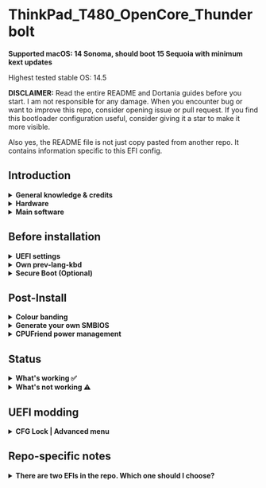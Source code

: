 # ThinkPad_T480_OpenCore_Thunderbolt

**Supported macOS: 14 Sonoma, should boot 15 Sequoia with minimum kext updates**

Highest tested stable OS: 14.5

**DISCLAIMER:**
Read the entire README and Dortania guides before you start. I am not responsible for any damage.
When you encounter bug or want to improve this repo, consider opening issue or pull request. 
If you find this bootloader configuration useful, consider giving it a star to make it more visible.

Also yes, the README file is not just copy pasted from another repo. It contains information specific to this EFI config.

## Introduction

<details> 

<summary><strong>General knowledge & credits</strong></summary>

- To install macOS follow the guides provided by [Dortania](https://dortania.github.io/getting-started/)

- Useful tools by [CorpNewt](https://github.com/corpnewt) and [headkaze](https://github.com/headkaze/Hackintool)

</details>  

<details>

<summary><strong>Hardware</strong></summary>
<br>


[![UEFI](https://img.shields.io/badge/UEFI-N24UJ38W-lightgrey)](https://pcsupport.lenovo.com/us/en/products/laptops-and-netbooks/thinkpad-t-series-laptops/thinkpad-t480-type-20l5-20l6/downloads/ds502355)
| Category  | Component                            | Note                                                                                                               |
| --------- | ------------------------------------ | ------------------------------------------------------------------------------------------------------------------ |
| CPU       | Intel Core 8th Gen                   | BIOS 1.51 TB NVM 43                                                                                                |
| GPU       | Intel UHD 620                        |                                                                                                                    |
| SSD       | Dual NVMe                            | Works perfectly with latest NVMeFix.kext                                                                           |
| Memory    | Dual Channel DDR4                    |                                                                                                                    |
| Battery   | Dual battery                         |                                                                                                                    |
| Camera    | Integrated Camera                    |                                                                                                                    |
| Wifi & BT | DW1820A                              | Use AirportItlwm for Intel cards.                                                                                  |                     
| Input     | PS2 Keyboard & Synaptics TrackPad    | Recommended YogaSMC and ThinkpadAssistant (in User Space)                                                          |

</details>  

<details>

<summary><strong>Main software</strong></summary>
<br>

| Component      | Version        |
| -------------- | -------------- |
| OpenCore       | v1.0.0 MOD     |

</details>



## Before installation

<details>  

<summary><strong>UEFI settings</strong></summary>
<br>

**Security**

- `Security Chip` **Disabled**
- `Memory Protection -> Execution Prevention` **Enabled**
- `Virtualization -> Intel Virtualization Technology` **Enabled**
- `Virtualization -> Intel VT-d Feature` **Enabled**
- `Anti-Theft -> Computrace -> Current Setting` **Disabled**
- `Secure Boot -> Secure Boot` **Disabled**
- `Intel SGX -> Intel SGX Control` **Disabled**
- `I/O Port Access -> Thunderbolt` **Disabled**
- `Device Guard` **Disabled**

**Startup**

- `UEFI/Legacy Boot` **UEFI Only**
- `CSM Support` **No**

**Important: Thunderbolt**

- `Thunderbolt BIOS Assist Mode` **Disabled**
- `Wake by Thunderbolt(TM) 3` **Disabled**
- `Security Level` **No Security**
- `Support in Pre Boot Environment -> Thunderbolt(TM) device` **Enabled**

</details>  

<details>

<summary><strong>Own prev-lang-kbd</strong></summary>
<br>

Either add as a string or as a data ( HEX data [(ProperTree)](https://github.com/corpnewt/ProperTree) )

Format is lang-COUNTRY:keyboard

- 🇺🇸 | [0] en_US - U.S --> en-US:0 --> 656e2d55 533a30

etc.

[AppleKeyboardLayouts.txt](https://github.com/acidanthera/OpenCorePkg/blob/master/Utilities/AppleKeyboardLayouts/AppleKeyboardLayouts.txt)

</details>

<details>

<summary><strong>Secure Boot (Optional)</strong></summary>
<br>

1. Set Secure Boot to Setup Mode. Secure Boot should be reported as off by UEFI main tab
2. Create FAT32 formatted USB
3. Create EFI folder in the root of the newly formatted flash drive and move there content of SecureBoot/KeyTool
4. Boot flash drive via F12 boot menu
5. Choose **Edit keys**


<img src="./Other/README_Resources/SecureBoot/MainMenu.png" alt="Main menu">

6. Start by **replacing** Signature Database. Select .auth file


<img src="./Other/README_Resources/SecureBoot/ManipulateKey.png" alt="Select key to manipulate with">
<img src="./Other/README_Resources/SecureBoot/SelectAuth.png" alt="Select .auth file">


7. Do the same for Key Exchange Keys Database (KEK) and Platform Key (PK) **in this order**
8. Exit and shutdown your machine
9. Boot into the UEFI settings and check if Secure Boot is reported as `on`
10. Boot you favorite OS with Secure Boot enabled

[More detailed information here](https://habr.com/en/post/273497)

```diff
! Still quite experimental
```

</details>



## Post-Install

<details>  

<summary><strong>Colour banding</strong></summary>
<br>

If you encounter some serious colour banding issues ( Keep in mind that T480 1080p stock panel colour accuracy is not really good, cca 50-60% sRGB), your only solution is to replace GPU properties as bellow or replace the stock panel with one from T490 (400 nits, Low power).

```
<key>AAPL,ig-platform-id</key>
<data>AAAWGQ==</data>
<key>device-id</key>
<data>FhkAAA==</data>
</dict>
```

Do not use these any additional boot arguments! Get custom WhateverGreen version instead from Other folder

You can check your screen in gradient test [here](https://www.eizo.be/monitor-test/) or just by simple look at Launchpad background.

</details>  

<details>  

<summary><strong>Generate your own SMBIOS</strong></summary>
<br>

[GenSMBIOS](https://github.com/corpnewt/GenSMBIOS)

For the sake of future-proof updates, please use `MacBookAir9,1` (MBA 13 Intel 2020). Otherwise edit USB Map files.

</details>  

<details>  

<summary><strong>CPUFriend power management</strong></summary>
<br>

Generate CPUFriendDataProvider for your machine [here](https://github.com/fewtarius/CPUFriendFriend) or use at your own risk files provided in the Other folder.

</details>  



## Status

<details>  

<summary><strong>What's working ✅</strong></summary>

- [x] Battery percentage

- [X] Broadcom Bluetooth - All works! (native) 

- [x] Boot chime

- [x] Boot menu `OpenCanopy` 

- [x] CPU power management / performance `Now on par with Windows without XTU undervolt.`

- [x] FireVault 2 `No config.plist changes needed` 

- [x] GPU UHD 620 hardware acceleration / performance 

- [x] HDMI `Closed lid. With audio.`

- [x] USB-C Outputs `Both USB-C ports works independently of Thunderbolt status (Non-TB3 EFI only supports DP through the upper port).`

- [x] iMessage, FaceTime, App Store, iTunes Store. **Generate your own SMBIOS**

- [x] Intel I219V Ethernet port `Full 1 Gbps speeds and external eithernet adapter next to TB port also works`

- [x] Keyboard `Volume and brightness hotkeys. Another media keys with YogaSMC.`

- [x] Microphone `With keyboard switch using YogaSMC.`

- [x] Realtek® ALC3287 ("ALC257") Audio

- [x] SD card reader `Fortunately, USB connected.`

- [x] Sidecar wired `Works with 15,2 SMBIOS. Wireless with Broadcom Card`

- [x] Sleep/Wake `Hibernatemode 25 for the best results. `

- [ ] Thunderbolt  `40 Gbps, cold boot only`

- [x] TouchPad `1-5 fingers swipe works. Emulate force touch using longer and more voluminous touch.`

- [x] TrackPoint  `Works perfectly. Edited kext Info.plist for more precise acceleration.`

- [x] USB Ports `USB Map is different for devices with Windows Hello camera.`

- [x] Web camera `Works well with MacOS with no bugs`

- [X] Broadcom Wifi - `For native Broadcom cards disable kext patches. 14.0+ use OCLP.`

- [x] DRM `Widevine, validated on Firefox 82. WhateverGreen's DRM is broken on Big Sur`

</details>  

<details>  

<summary><strong>What's not working ⚠️</strong></summary>
    
- [ ] Thunderbolt Sleep/Wake  `Thunderbolt needs a cold boot to be enabled. If you enter a sleep/wake cycle you will need to shutdown and cold boot again.`

- [ ] 4K Output  `USB-C currently can only support output up to 2K. Culprit is unknown.`

</details>  



## UEFI modding

<details>  

<summary><strong>CFG Lock | Advanced menu</strong></summary>
<br>

It's possible to unlock Advanced menu thus disable CFG Lock natively in UEFI + Other Advanced menu benefits. SPI Programmer CH341a is required

<br>
https://www.reddit.com/r/thinkpad/comments/ffqqx5/currently_testing_skyra1n/

[T480 consuming 60w (~85w total) - unlimited TDP : thinkpad](https://www.reddit.com/r/thinkpad/comments/g8fk51/t480_consuming_60w_85w_total_unlimited_tdp/)

[ThinkPad discord](discord.gg/Ybdz7AS)

</details>  


## Repo-specific notes

<details>  

<summary><strong>There are two EFIs in the repo. Which one should I choose? </strong></summary>
<br>

For Thunderbolt support please download the EFI folder. This one is based on [pierpaolodimarzo's EFI config](https://github.com/pierpaolodimarzo/ThinkPad-T480).

For non-Thunderbolt support please download the zip file. This one is based on [valnoxy's EFI config](https://github.com/valnoxy/t480-oc). One notably benefit of using this EFI instead of valnoxy's one is that their config contains a rather long and redundant kext injection list.

Note that the non-TB config is no longer maintained. You will lose TB port DP output as well as 40Gb TB3 support, but you will gain better battery life. Both should boot macOS Sonoma equally well.

</details>  

